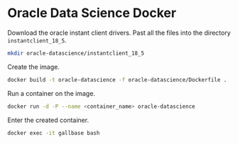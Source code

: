 # Oracle Data Science Docker

Download the oracle instant client drivers. Past all the files into the directory `instantclient_18_5`.

```bash
mkdir oracle-datascience/instantclient_18_5
```

Create the image.

```bash
docker build -t oracle-datascience -f oracle-datascience/Dockerfile .
```

Run a container on the image.
```bash
docker run -d -P --name <container_name> oracle-datascience
```

Enter the created container.

```bash
docker exec -it gallbase bash
```
